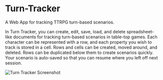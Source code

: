 # Turn-Tracker
A Web App for tracking TTRPG turn-based scenarios.  

In Turn Tracker, you can create, edit, save, load, and delete spreadsheet-like documents for tracking turn-based scenarios in table-top games. Each character can be represented with a row, and each property you wish to track is stored in a cell. Rows and cells can be created, moved around, and deleted. Rows can be duplicated below them to create scenarios quickly. Your scenario is auto-saved so that you can resume where you left off next session.  

![Turn Tracker Screenshot](url "/images/turntracker2.png")

